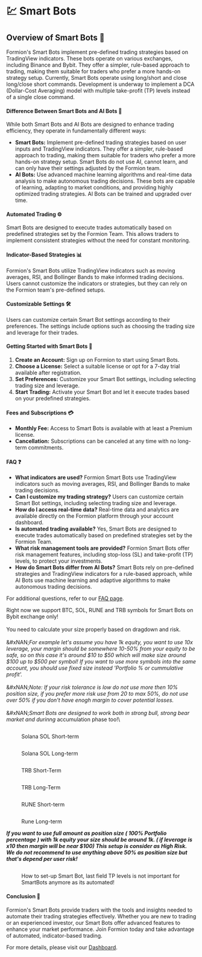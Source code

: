 # 💹 Smart Bots

## Overview of Smart Bots 🤖

Formion's Smart Bots implement pre-defined trading strategies based on TradingView indicators. These bots operate on various exchanges, including Binance and Bybit. They offer a simpler, rule-based approach to trading, making them suitable for traders who prefer a more hands-on strategy setup. Currently, Smart Bots operate using long/short and close long/close short commands. Development is underway to implement a DCA (Dollar-Cost Averaging) model with multiple take-profit (TP) levels instead of a single close command.

#### Difference Between Smart Bots and AI Bots 🧠

While both Smart Bots and AI Bots are designed to enhance trading efficiency, they operate in fundamentally different ways:

* **Smart Bots:** Implement pre-defined trading strategies based on user inputs and TradingView indicators. They offer a simpler, rule-based approach to trading, making them suitable for traders who prefer a more hands-on strategy setup. Smart Bots do not use AI, cannot learn, and can only have their settings adjusted by the Formion team.
* **AI Bots:** Use advanced machine learning algorithms and real-time data analysis to make autonomous trading decisions. These bots are capable of learning, adapting to market conditions, and providing highly optimized trading strategies. AI Bots can be trained and upgraded over time.

#### Automated Trading ⚙️

Smart Bots are designed to execute trades automatically based on predefined strategies set by the Formion Team. This allows traders to implement consistent strategies without the need for constant monitoring.

#### Indicator-Based Strategies 📊

Formion's Smart Bots utilize TradingView indicators such as moving averages, RSI, and Bollinger Bands to make informed trading decisions. Users cannot customize the indicators or strategies, but they can rely on the Formion team's pre-defined setups.

#### Customizable Settings 🛠️

Users can customize certain Smart Bot settings according to their preferences. The settings include options such as choosing the trading size and leverage for their trades.

#### Getting Started with Smart Bots 🚀

1. **Create an Account:** Sign up on Formion to start using Smart Bots.
2. **Choose a License:** Select a suitable license or opt for a 7-day trial available after registration.
3. **Set Preferences:** Customize your Smart Bot settings, including selecting trading size and leverage.
4. **Start Trading:** Activate your Smart Bot and let it execute trades based on your predefined strategies.

#### Fees and Subscriptions 💳

* **Monthly Fee:** Access to Smart Bots is available with at least a Premium license.
* **Cancellation:** Subscriptions can be canceled at any time with no long-term commitments.

#### FAQ ❓

* **What indicators are used?** Formion Smart Bots use TradingView indicators such as moving averages, RSI, and Bollinger Bands to make trading decisions.
* **Can I customize my trading strategy?** Users can customize certain Smart Bot settings, including selecting trading size and leverage.
* **How do I access real-time data?** Real-time data and analytics are available directly on the Formion platform through your account dashboard.
* **Is automated trading available?** Yes, Smart Bots are designed to execute trades automatically based on predefined strategies set by the Formion Team.
* **What risk management tools are provided?** Formion Smart Bots offer risk management features, including stop-loss (SL) and take-profit (TP) levels, to protect your investments.
* **How do Smart Bots differ from AI Bots?** Smart Bots rely on pre-defined strategies and TradingView indicators for a rule-based approach, while AI Bots use machine learning and adaptive algorithms to make autonomous trading decisions.

For additional questions, refer to our [FAQ page](https://docs.formion.ai/faq).

Right now we support BTC, SOL, RUNE and TRB symbols for Smart Bots on Bybit exchange only!\
\
You need to calculate your size properly based on dragdown and risk.\
\
\&#xNAN;_For example let's assume you have 1k equity, you want to use 10x leverage, your margin should be somewhere 10-50% from your equity to be safe, so on this case it's around $10 to $50 which will make size around $100 up to $500 per symbol! If you want to use more symbols into the same account, you should use fixed size instead 'Portfolio % or cummulative profit'._\
\
&#xNAN;_&#x4E;ote: If your risk tolerance is low do not use more then 10% position size, if you prefer more risk use from 20 to max 50%, do not use over 50% if you don't have enogh margin to cover potential losses._\
\
&#xNAN;_&#x53;mart Bots are designed to work both in strong bull, strong bear market and durinng_ accumulation phase too!\\

<figure><img src=".gitbook/assets/solanashortterm (1).png" alt=""><figcaption><p>Solana SOL Short-term</p></figcaption></figure>

<figure><img src=".gitbook/assets/solanalongterm (2).png" alt=""><figcaption><p>Solana SOL Long-term</p></figcaption></figure>

<figure><img src=".gitbook/assets/trbshortterm (1).png" alt=""><figcaption><p>TRB Short-Term</p></figcaption></figure>

<figure><img src=".gitbook/assets/trblongterm (1).png" alt=""><figcaption><p>TRB Long-Term</p></figcaption></figure>

<figure><img src=".gitbook/assets/runeshortterm.png" alt=""><figcaption><p>RUNE Short-term</p></figcaption></figure>

<figure><img src=".gitbook/assets/runelong (1).png" alt=""><figcaption><p>Rune Long-term</p></figcaption></figure>

_**If you want to use full amount as position size ( 100% Portfolio percentage ) with 1k equity your size should be around 1k. ( if leverage is x10 then margin will be near $100) This setup is consider as High Risk. We do not recommend to use anything above 50% as position size but that's depend per user risk!**_

<figure><img src=".gitbook/assets/smartbotsettings.png" alt=""><figcaption><p>How to set-up Smart Bot, last field TP levels is not important for SmartBots anymore as its automated!</p></figcaption></figure>

#### Conclusion 🏁

Formion's Smart Bots provide traders with the tools and insights needed to automate their trading strategies effectively. Whether you are new to trading or an experienced investor, our Smart Bots offer advanced features to enhance your market performance. Join Formion today and take advantage of automated, indicator-based trading.

For more details, please visit our [Dashboard](https://formion.ai/smart-bots).
